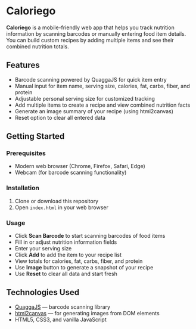 # Caloriego

**Caloriego** is a mobile-friendly web app that helps you track nutrition information by scanning barcodes or manually entering food item details. You can build custom recipes by adding multiple items and see their combined nutrition totals.

## Features

- Barcode scanning powered by QuaggaJS for quick item entry
- Manual input for item name, serving size, calories, fat, carbs, fiber, and protein
- Adjustable personal serving size for customized tracking
- Add multiple items to create a recipe and view combined nutrition facts
- Generate an image summary of your recipe (using html2canvas)
- Reset option to clear all entered data

## Getting Started

### Prerequisites

- Modern web browser (Chrome, Firefox, Safari, Edge)
- Webcam (for barcode scanning functionality)

### Installation

1. Clone or download this repository
2. Open `index.html` in your web browser

### Usage

- Click **Scan Barcode** to start scanning barcodes of food items
- Fill in or adjust nutrition information fields
- Enter your serving size
- Click **Add** to add the item to your recipe list
- View totals for calories, fat, carbs, fiber, and protein
- Use **Image** button to generate a snapshot of your recipe
- Use **Reset** to clear all data and start fresh

## Technologies Used

- [QuaggaJS](https://github.com/serratus/quaggaJS) — barcode scanning library
- [html2canvas](https://html2canvas.hertzen.com/) — for generating images from DOM elements
- HTML5, CSS3, and vanilla JavaScript
